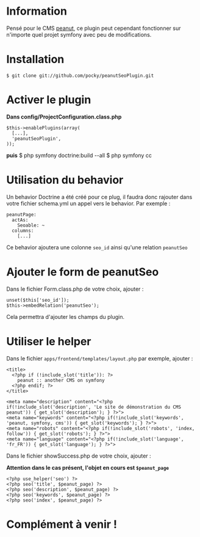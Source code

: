 # Information #

Pensé pour le CMS [peanut](http://github.com/pocky/peanut), ce plugin peut cependant fonctionner sur n'importe quel projet symfony avec peu de modifications.

# Installation #

    $ git clone git://github.com/pocky/peanutSeoPlugin.git

# Activer le plugin #

__Dans config/ProjectConfiguration.class.php__

    $this->enablePlugins(array(
      [...],
      'peanutSeoPlugin',
    ));

__puis__
    $ php symfony doctrine:build --all
    $ php symfony cc

# Utilisation du behavior #

Un behavior Doctrine a été créé pour ce plug, il faudra donc rajouter dans votre fichier schema.yml un appel vers le behavior. Par exemple :

    peanutPage:
      actAs:
        Seoable: ~
      columns:
        [...]

Ce behavior ajoutera une colonne `seo_id` ainsi qu'une relation `peanutSeo`

# Ajouter le form de peanutSeo #

Dans le fichier Form.class.php de votre choix, ajouter :

    unset($this['seo_id']);
    $this->embedRelation('peanutSeo');

Cela permettra d'ajouter les champs du plugin.

# Utiliser le helper #

Dans le fichier `apps/frontend/templates/layout.php` par exemple, ajouter :

    <title>
      <?php if (!include_slot('title')): ?>
        peanut :: another CMS on symfony
      <?php endif; ?>
    </title>
    
    <meta name="description" content="<?php if(!include_slot('description', 'Le site de démonstration du CMS peanut')) { get_slot('description'); } ?>">
    <meta name="keywords" content="<?php if(!include_slot('keywords', 'peanut, symfony, cms')) { get_slot('keywords'); } ?>">   
    <meta name="robots" content="<?php if(!include_slot('robots', 'index, follow')) { get_slot('robots'); } ?>">
    <meta name="language" content="<?php if(!include_slot('language', 'fr_FR')) { get_slot('language'); } ?>">

Dans le fichier showSuccess.php de votre choix, ajouter :

__Attention dans le cas présent, l'objet en cours est `$peanut_page`__

    <?php use_helper('seo') ?>
    <?php seo('title', $peanut_page) ?>
    <?php seo('description', $peanut_page) ?>
    <?php seo('keywords', $peanut_page) ?>
    <?php seo('index', $peanut_page) ?>

# Complément à venir ! #

